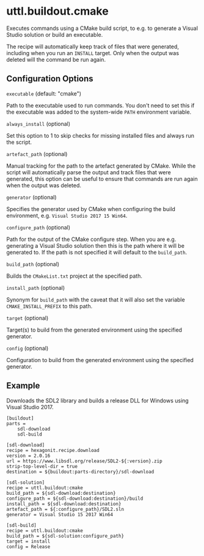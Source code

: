 # uttl.buildout.cmake

Executes commands using a CMake build script, to e.g. to generate a Visual Studio solution or build an executable.

The recipe will automatically keep track of files that were generated, including when you run an `INSTALL` target. Only when the output was deleted will the command be run again.

## Configuration Options

``executable`` (default: "cmake")

Path to the executable used to run commands. You don't need to set this if the executable was added to the system-wide ``PATH`` environment variable.

``always_install`` (optional)

Set this option to 1 to skip checks for missing installed files and always run the script.

``artefact_path`` (optional)

Manual tracking for the path to the artefact generated by CMake. While the script will automatically parse the output and track files that were generated, this option can be useful to ensure that commands are run again when the output was deleted.

``generator`` (optional)

Specifies the generator used by CMake when configuring the build environment, e.g. ``Visual Studio 2017 15 Win64``.

``configure_path`` (optional)

Path for the output of the CMake configure step. When you are e.g. generating a Visual Studio solution then this is the path where it will be generated to. If the path is not specified it will default to the ``build_path``.

``build_path`` (optional)

Builds the ``CMakeList.txt`` project at the specified path.

``install_path`` (optional)

Synonym for ``build_path`` with the caveat that it will also set the variable ``CMAKE_INSTALL_PREFIX`` to this path.

``target`` (optional)

Target(s) to build from the generated environment using the specified generator.

``config`` (optional)

Configuration to build from the generated environment using the specified generator.

## Example

Downloads the SDL2 library and builds a release DLL for Windows using Visual Studio 2017.

	[buildout]
	parts = 
		sdl-download
		sdl-build

	[sdl-download]
	recipe = hexagonit.recipe.download
	version = 2.0.16
	url = https://www.libsdl.org/release/SDL2-${:version}.zip
	strip-top-level-dir = true
	destination = ${buildout:parts-directory}/sdl-download

	[sdl-solution]
	recipe = uttl.buildout:cmake
	build_path = ${sdl-download:destination}
	configure_path = ${sdl-download:destination}/build
	install_path = ${sdl-download:destination}
	artefact_path = ${:configure_path}/SDL2.sln
	generator = Visual Studio 15 2017 Win64

	[sdl-build]
	recipe = uttl.buildout:cmake
	build_path = ${sdl-solution:configure_path}
	target = install
	config = Release